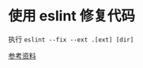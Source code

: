 # 使用 eslint 修复代码

执行 `eslint --fix --ext .[ext] [dir]`

[参考资料](https://eslint.bootcss.com/docs/user-guide/command-line-interface#options)
